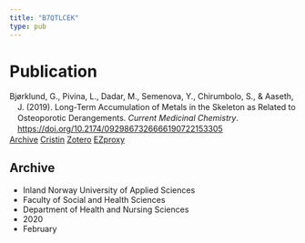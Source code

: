 ```yaml
---
title: "B7QTLCEK"
type: pub
---
```

<h1>Publication</h1>
<article id="csl-bib-container-B7QTLCEK" class="csl-bib-container">
  <div class="csl-bib-body" style="line-height: 1.35; padding-left: 1em; text-indent:-1em;">
  <div class="csl-entry">Bj&#xF8;rklund, G., Pivina, L., Dadar, M., Semenova, Y., Chirumbolo, S., &amp; Aaseth, J. (2019). Long-Term Accumulation of Metals in the Skeleton as Related to Osteoporotic Derangements. <i>Current Medicinal Chemistry</i>. <a href="https://doi.org/10.2174/0929867326666190722153305">https://doi.org/10.2174/0929867326666190722153305</a></div>
</div>
  <div class="csl-bib-buttons">
    <a href="#taxonomy-article-B7QTLCEK" class="csl-bib-button">Archive</a>
    <a href alt="Cristin URL" class="csl-bib-button">Cristin</a>
    <a href alt="Zotero URL" class="csl-bib-button">Zotero</a>
    <a href="http://ezproxy.inn.no/login?url=https://doi.org/10.2174/0929867326666190722153305" class="csl-bib-button">EZproxy</a>
  </div>
  <div id="csl-bib-meta-container-B7QTLCEK"></div>
</article>
<div id="csl-bib-meta-B7QTLCEK" class="csl-bib-meta">
  <article id="taxonomy-article-B7QTLCEK" class="taxonomy-article">
    <h1>Archive</h1>
    <ul>
      <li>Inland Norway University of Applied Sciences</li>
      <li>Faculty of Social and Health Sciences</li>
      <li>Department of Health and Nursing Sciences</li>
      <li>2020</li>
      <li>February</li>
    </ul>
  </article>
</div>
